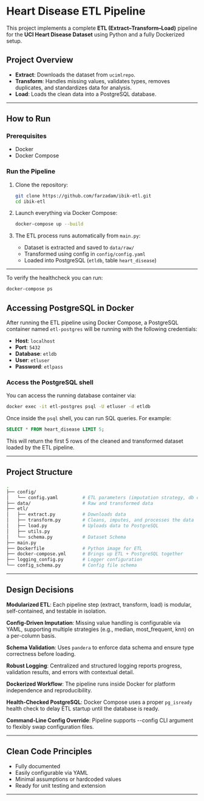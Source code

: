 # Heart Disease ETL Pipeline

This project implements a complete **ETL (Extract–Transform–Load)** pipeline for the **UCI Heart Disease Dataset** using Python and a fully Dockerized setup.

## Project Overview

- **Extract**: Downloads the dataset from `ucimlrepo`.
- **Transform**: Handles missing values, validates types, removes duplicates, and standardizes data for analysis.
- **Load**: Loads the clean data into a PostgreSQL database.

---

## How to Run

### Prerequisites

- Docker
- Docker Compose

### Run the Pipeline

1. Clone the repository:
   ```bash
   git clone https://github.com/farzadam/ibik-etl.git
   cd ibik-etl
   ```

2. Launch everything via Docker Compose:
   ```bash
   docker-compose up --build
   ```

3. The ETL process runs automatically from `main.py`:
   - Dataset is extracted and saved to `data/raw/`
   - Transformed using config in `config/config.yaml`
   - Loaded into PostgreSQL (`etldb`, table `heart_disease`)

---
To verify the healthcheck you can run:
   ```bash
   docker-compose ps
   ```


## Accessing PostgreSQL in Docker

After running the ETL pipeline using Docker Compose, a PostgreSQL container named `etl-postgres` will be running with the following credentials:

- **Host**: `localhost`
- **Port**: `5432`
- **Database**: `etldb`
- **User**: `etluser`
- **Password**: `etlpass`

### Access the PostgreSQL shell

You can access the running database container via:

```bash
docker exec -it etl-postgres psql -U etluser -d etldb
```

Once inside the `psql` shell, you can run SQL queries. For example:

```sql
SELECT * FROM heart_disease LIMIT 5;
```

This will return the first 5 rows of the cleaned and transformed dataset loaded by the ETL pipeline.

---

## Project Structure

```bash
.
├── config/
│   └── config.yaml         # ETL parameters (imputation strategy, db config, etc.)
├── data/                   # Raw and transformed data 
├── etl/
│   ├── extract.py          # Downloads data
│   ├── transform.py        # Cleans, imputes, and processes the data
│   ├── load.py             # Uploads data to PostgreSQL
│   ├── utils.py
│   └── schema.py           # Dataset Schema         
├── main.py                 
├── Dockerfile              # Python image for ETL
├── docker-compose.yml      # Brings up ETL + PostgreSQL together
├── logging_config.py       # Logger configuration
└── config_schema.py        # Config file schema
```

---

## Design Decisions

**Modularized ETL**: Each pipeline step (extract, transform, load) is modular, self-contained, and testable in isolation.

**Config-Driven Imputation**: Missing value handling is configurable via YAML, supporting multiple strategies (e.g., median, most_frequent, knn) on a per-column basis.

**Schema Validation**: Uses `pandera` to enforce data schema and ensure type correctness before loading.

**Robust Logging**: Centralized and structured logging reports progress, validation results, and errors with contextual detail.

**Dockerized Workflow**: The pipeline runs inside Docker for platform independence and reproducibility.

**Health-Checked PostgreSQL**: Docker Compose uses a proper `pg_isready` health check to delay ETL startup until the database is ready.

**Command-Line Config Override**: Pipeline supports --config CLI argument to flexibly swap configuration files.

---

## Clean Code Principles

- Fully documented
- Easily configurable via YAML
- Minimal assumptions or hardcoded values
- Ready for unit testing and extension

---

